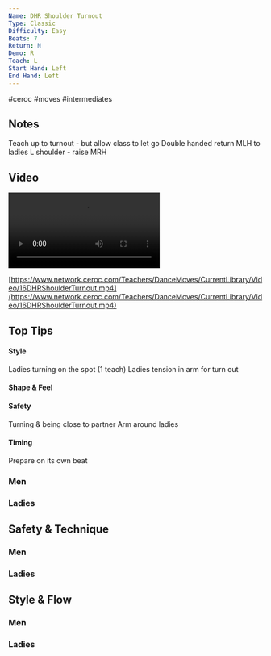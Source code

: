 ```yaml
---
Name: DHR Shoulder Turnout
Type: Classic
Difficulty: Easy
Beats: 7
Return: N
Demo: R
Teach: L
Start Hand: Left
End Hand: Left
---
```


#ceroc #moves #intermediates
## Notes
Teach up to turnout - but allow class to let go
Double handed return
MLH to ladies L shoulder - raise MRH

## Video
<video controls>
    <source src="https://www.network.ceroc.com/Teachers/DanceMoves/CurrentLibrary/Video/16DHRShoulderTurnout.mp4" type="video/mp4">
    
</video>

[https://www.network.ceroc.com/Teachers/DanceMoves/CurrentLibrary/Video/16DHRShoulderTurnout.mp4](https://www.network.ceroc.com/Teachers/DanceMoves/CurrentLibrary/Video/16DHRShoulderTurnout.mp4)


## Top Tips

#### Style
Ladies turning on the spot (1 teach)
Ladies tension in arm for turn out

#### Shape & Feel


#### Safety
Turning &amp; being close to partner
Arm around ladies

#### Timing
Prepare on its own beat

### Men

### Ladies

## Safety & Technique
### Men

### Ladies

## Style & Flow


### Men

### Ladies


